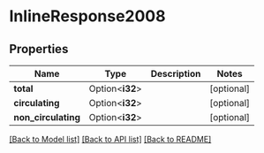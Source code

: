 # InlineResponse2008

## Properties

Name | Type | Description | Notes
------------ | ------------- | ------------- | -------------
**total** | Option<**i32**> |  | [optional]
**circulating** | Option<**i32**> |  | [optional]
**non_circulating** | Option<**i32**> |  | [optional]

[[Back to Model list]](../solanabeach_api.wiki/Home.md#documentation-for-models) [[Back to API list]](../solanabeach_api.wiki/Home.md#documentation-for-api-endpoints) [[Back to README]](../solanabeach_api.wiki/Home.md)


